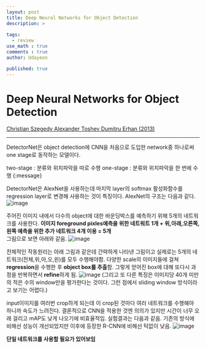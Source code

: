 ```yaml
---
layout: post
title: Deep Neural Networks for Object Detection
description: >
  
tags:
  - review
use_math : true
comments : true
author: Udayeon

published: true
---
```


# Deep Neural Networks for Object Detection
[Christian Szegedy Alexander Toshev Dumitru Erhan (2013)](https://storage.googleapis.com/pub-tools-public-publication-data/pdf/41457.pdf)
* * *
DetectorNet은 object detection에 CNN을 처음으로 도입한 network중 하나로써 one stage로 동작하는 모델이다. 

two-stage : 분류와 위치파악을 따로 수행
one-stage : 분류와 위치파악을 한 번에 수행
{:message}

DetectorNet은 AlexNet을 사용하는데 마지막 layer의 softmax 활성화함수를 regression layer로 변경해 사용하는 것이 특징이다.
AlexNet의 구조는 다음과 같다. 
![image](https://user-images.githubusercontent.com/69246778/147906216-e5522d9e-693a-4689-9c34-126915da87b0.png)
   
주어진 이미지 내에서 다수의 object에 대한 바운딩박스를 예측하기 위해 5개의 네트워크를 사용한다.
**이미지 foreground pixles예측을 위한 네트워트 1개 + 위,아래,오른쪽,왼쪽 예측을 위한 추가 네트워크 4개 이용 = 5개**   
그림으로 보면 아래와 같음.
![image](https://user-images.githubusercontent.com/69246778/147900759-f30aebf4-054b-4bd1-9ca0-1ec9d055975c.png)   
   
전체적인 작동원리는 아래 그림과 같은데 간략하게 나타낸 그림이고 실제로는 5개의 네트워크(전체,위,아,오,왼)를 모두 수행해야함.
다양한 scale의 이미지들에 걸쳐 **regression**을 수행한 후 **object box를 추출**함. 그렇게 얻어진 box에 대해 또다시 과정을 반복하면서 **refine**하게 됨. 
![image](https://user-images.githubusercontent.com/69246778/147906437-62570375-f80c-4857-b647-0a15be2e2463.png)
(그리고 또 다른 특징은 이미지당 40개 미만의 적은 수의 window만을 평가한다는 것이다. 그런 점에서 sliding window 방식이라고 보기는 어렵다.)   
   
input이미지를 여러번 crop하게 되는데 이 crop된 것마다 여러 네트워크를 수행해야 하니까 속도가 느려진다.
결론적으로 CNN을 적용한 것엔 의의가 있지만 시간이 너무 오래 걸리고 mAP도 낮게 나오기에 비효율적임.
실험결과는 다음과 같음. 기존의 방식에 비해선 성능이 개선되었지만 이후에 등장한 R-CNN에 비해선 턱없이 낮음.
![image](https://user-images.githubusercontent.com/69246778/147906834-d92f72c7-b531-451c-86d4-1bd8f2b85702.png)
   
**단일 네트워크를 사용할 필요가 있어보임**

